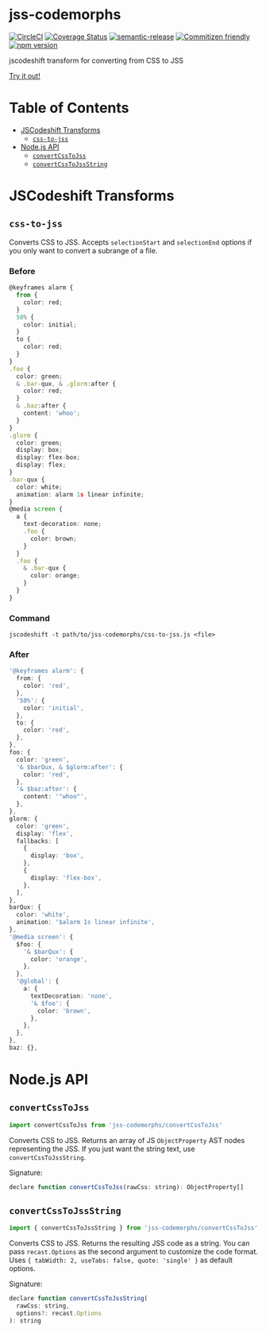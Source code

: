 # jss-codemorphs

[![CircleCI](https://circleci.com/gh/codemodsquad/jss-codemorphs.svg?style=svg)](https://circleci.com/gh/codemodsquad/jss-codemorphs)
[![Coverage Status](https://codecov.io/gh/codemodsquad/jss-codemorphs/branch/master/graph/badge.svg)](https://codecov.io/gh/codemodsquad/jss-codemorphs)
[![semantic-release](https://img.shields.io/badge/%20%20%F0%9F%93%A6%F0%9F%9A%80-semantic--release-e10079.svg)](https://github.com/semantic-release/semantic-release)
[![Commitizen friendly](https://img.shields.io/badge/commitizen-friendly-brightgreen.svg)](http://commitizen.github.io/cz-cli/)
[![npm version](https://badge.fury.io/js/jss-codemorphs.svg)](https://badge.fury.io/js/jss-codemorphs)

jscodeshift transform for converting from CSS to JSS

[Try it out!](https://codemodsquad.github.io/jss-codemorphs/)

# Table of Contents

<!-- toc -->

- [JSCodeshift Transforms](#jscodeshift-transforms)
  - [`css-to-jss`](#css-to-jss)
- [Node.js API](#nodejs-api)
  - [`convertCssToJss`](#convertcsstojss)
  - [`convertCssToJssString`](#convertcsstojssstring)

<!-- tocstop -->

# JSCodeshift Transforms

## `css-to-jss`

Converts CSS to JSS. Accepts `selectionStart` and `selectionEnd` options if you only want to convert
a subrange of a file.

### Before

```ts
@keyframes alarm {
  from {
    color: red;
  }
  50% {
    color: initial;
  }
  to {
    color: red;
  }
}
.foo {
  color: green;
  & .bar-qux, & .glorm:after {
    color: red;
  }
  & .baz:after {
    content: 'whoo';
  }
}
.glorm {
  color: green;
  display: box;
  display: flex-box;
  display: flex;
}
.bar-qux {
  color: white;
  animation: alarm 1s linear infinite;
}
@media screen {
  a {
    text-decoration: none;
    .foo {
      color: brown;
    }
  }
  .foo {
    & .bar-qux {
      color: orange;
    }
  }
}
```

### Command

```
jscodeshift -t path/to/jss-codemorphs/css-to-jss.js <file>
```

### After

```ts
'@keyframes alarm': {
  from: {
    color: 'red',
  },
  '50%': {
    color: 'initial',
  },
  to: {
    color: 'red',
  },
},
foo: {
  color: 'green',
  '& $barQux, & $glorm:after': {
    color: 'red',
  },
  '& $baz:after': {
    content: '"whoo"',
  },
},
glorm: {
  color: 'green',
  display: 'flex',
  fallbacks: [
    {
      display: 'box',
    },
    {
      display: 'flex-box',
    },
  ],
},
barQux: {
  color: 'white',
  animation: '$alarm 1s linear infinite',
},
'@media screen': {
  $foo: {
    '& $barQux': {
      color: 'orange',
    },
  },
  '@global': {
    a: {
      textDecoration: 'none',
      '& $foo': {
        color: 'brown',
      },
    },
  },
},
baz: {},
```

# Node.js API

## `convertCssToJss`

```js
import convertCssToJss from 'jss-codemorphs/convertCssToJss'
```

Converts CSS to JSS. Returns an array of JS `ObjectProperty` AST nodes
representing the JSS. If you just want the string text, use `convertCssToJssString`.

Signature:

```js
declare function convertCssToJss(rawCss: string): ObjectProperty[]
```

## `convertCssToJssString`

```js
import { convertCssToJssString } from 'jss-codemorphs/convertCssToJss'
```

Converts CSS to JSS. Returns the resulting JSS code as a string. You can
pass `recast.Options` as the second argument to customize the code format.
Uses `{ tabWidth: 2, useTabs: false, quote: 'single' }` as default options.

Signature:

```js
declare function convertCssToJssString(
  rawCss: string,
  options?: recast.Options
): string
```

